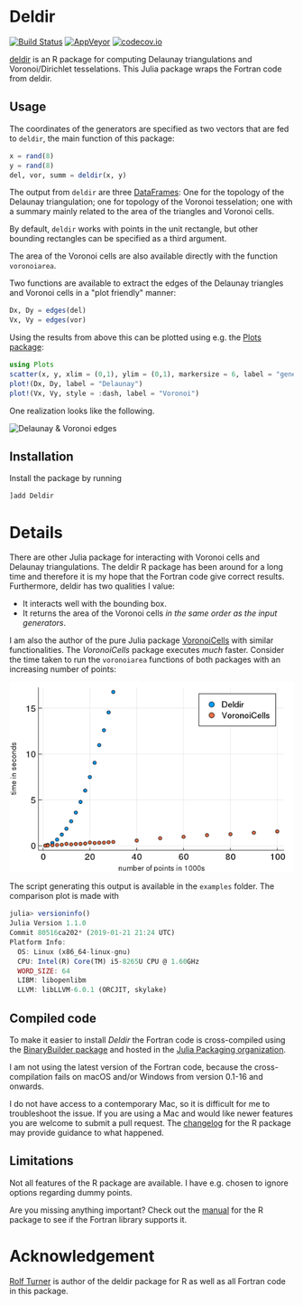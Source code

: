 # Deldir

[![Build Status](https://travis-ci.org/robertdj/Deldir.jl.svg?branch=master)](https://travis-ci.org/robertdj/Deldir.jl)
[![AppVeyor](https://ci.appveyor.com/api/projects/status/ox6gslc6nm58sbka?svg=true)](https://ci.appveyor.com/project/robertdj/deldir-jl)
[![codecov.io](https://codecov.io/github/robertdj/Deldir.jl/coverage.svg?branch=master)](https://codecov.io/github/robertdj/Deldir.jl?branch=master)

[deldir](https://cran.r-project.org/package=deldir) is an R package for computing Delaunay triangulations and Voronoi/Dirichlet tesselations.
This Julia package wraps the Fortran code from deldir.


## Usage

The coordinates of the generators are specified as two vectors that are fed to `deldir`, the main function of this package:
```julia
x = rand(8)
y = rand(8)
del, vor, summ = deldir(x, y)
```

The output from `deldir` are three [DataFrames](https://github.com/JuliaData/DataFrames.jl):
One for the topology of the Delaunay triangulation; one for topology of the Voronoi tesselation; one with a summary mainly related to the area of the triangles and Voronoi cells.

By default, `deldir` works with points in the unit rectangle, but other bounding rectangles can be specified as a third argument.

The area of the Voronoi cells are also available directly with the function `voronoiarea`.

Two functions are available to extract the edges of the Delaunay triangles and Voronoi cells in a "plot friendly" manner:
```julia
Dx, Dy = edges(del)
Vx, Vy = edges(vor)
```

Using the results from above this can be plotted using e.g. the [Plots package](https://github.com/tbreloff/Plots.jl):

```julia
using Plots
scatter(x, y, xlim = (0,1), ylim = (0,1), markersize = 6, label = "generators")
plot!(Dx, Dy, label = "Delaunay")
plot!(Vx, Vy, style = :dash, label = "Voronoi")
```

One realization looks like the following.

![Delaunay & Voronoi edges](deldir.png)


## Installation

Install the package by running

```julia
]add Deldir
```


# Details

There are other Julia package for interacting with Voronoi cells and Delaunay triangulations.
The deldir R package has been around for a long time and therefore it is my hope that the Fortran code give correct results.
Furthermore, deldir has two qualities I value:

- It interacts well with the bounding box.
- It returns the area of the Voronoi cells *in the same order as the input generators*.

I am also the author of the pure Julia package [VoronoiCells](https://github.com/JuliaGeometry/VoronoiCells.jl) with similar functionalities.
The *VoronoiCells* package executes *much* faster.
Consider the time taken to run the `voronoiarea` functions of both packages with an increasing number of points:

![Comparison of Deldir and VoronoiCells](comparison.png)

The script generating this output is available in the `examples` folder.
The comparison plot is made with
```julia
julia> versioninfo()
Julia Version 1.1.0
Commit 80516ca202* (2019-01-21 21:24 UTC)
Platform Info:
  OS: Linux (x86_64-linux-gnu)
  CPU: Intel(R) Core(TM) i5-8265U CPU @ 1.60GHz
  WORD_SIZE: 64
  LIBM: libopenlibm
  LLVM: libLLVM-6.0.1 (ORCJIT, skylake)
```


## Compiled code

To make it easier to install *Deldir* the Fortran code is cross-compiled using the [BinaryBuilder package](https://github.com/JuliaPackaging/BinaryBuilder.jl) and hosted in the [Julia Packaging organization](https://github.com/JuliaPackaging/Yggdrasil).

I am not using the latest version of the Fortran code, because the cross-compilation fails on macOS and/or Windows from version 0.1-16 and onwards.

I do not have access to a contemporary Mac, so it is difficult for me to troubleshoot the issue.
If you are using a Mac and would like newer features you are welcome to submit a pull request.
The [changelog](https://cran.r-project.org/web/packages/deldir/ChangeLog) for the R package may provide guidance to what happened.


## Limitations

Not all features of the R package are available.
I have e.g. chosen to ignore options regarding dummy points. 

Are you missing anything important? 
Check out the [manual](https://cran.r-project.org/web/packages/deldir/deldir.pdf) for the R package to see if the Fortran library supports it.


# Acknowledgement

[Rolf Turner](https://www.stat.auckland.ac.nz/~rolf) is author of the deldir package for R as well as all Fortran code in this package.

